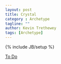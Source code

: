 ```yaml
---
layout: post
title: Crystal
category : Archetype
tagline: ""
author: Kevin Trethewey
tags: [Archetype]
---
```

{% include JB/setup %}

[To Do](/Explanation/TODO)
